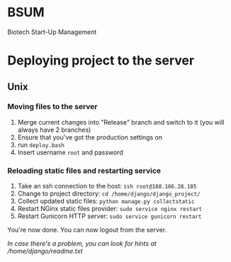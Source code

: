 BSUM
====
Biotech Start-Up Management


# Deploying project to the server
## Unix
### Moving files to the server

1. Merge current changes into "Release" branch and switch to it (you will always have 2 branches)
2. Ensure that you've got the production settings on
3. run `deploy.bash`
4. Insert username `root` and password

### Reloading static files and restarting service

1. Take an ssh connection to the host: `ssh root@188.166.28.185`
2. Change to project directory: `cd /home/django/django_project/`
3. Collect updated static files: `python manage.py collectstatic`
4. Restart NGinx static files provider: `sudo service nginx restart`
5. Restart Gunicorn HTTP server: `sudo service gunicorn restart`

You're now done. You can now logout from the server.

_In case there's a problem, you can look for hints at /home/django/readme.txt_